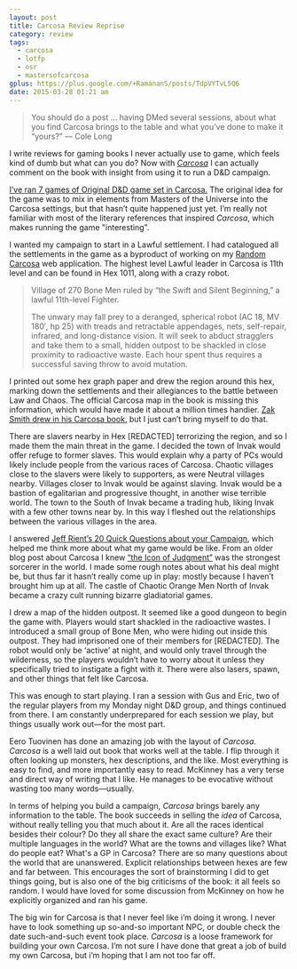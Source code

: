 ```yaml
---
layout: post
title: Carcosa Review Reprise
category: review
tags:
  - carcosa
  - lotfp
  - osr
  - mastersofcarcosa
gplus: https://plus.google.com/+RamananS/posts/TdpVYTvL5Q6
date: 2015-03-28 01:21 am
---
```


>  You should do a post … having DMed several sessions, about what you find Carcosa brings to the table and what you’ve done to make it “yours?” — Cole Long

I write reviews for gaming books I never actually use to game, which feels kind of dumb but what can you do? Now with [*Carcosa*][1] I can actually comment on the book with insight from using it to run a D&D campaign.

[I’ve ran 7 games of Original D&D game set in Carcosa.][2] The original idea for the game was to mix in elements from Masters of the Universe into the Carcosa settings, but that hasn’t quite happened just yet. I’m really not familiar with most of the literary references that inspired *Carcosa*, which makes running the game "interesting".

I wanted my campaign to start in a Lawful settlement. I had catalogued all the settlements in the game as a byproduct of working on my [Random Carcosa][3] web application. The highest level Lawful leader in Carcosa is 11th level and can be found in Hex 1011, along with a crazy robot.

> Village of 270 Bone Men ruled by “the Swift and Silent Beginning,” a lawful 11th-level Fighter.
> 
> The unwary may fall prey to a deranged, spherical robot (AC 18, MV 180′, hp 25) with treads and retractable appendages, nets, self-repair, infrared, and long-distance vision. It will seek to abduct stragglers and take them to a small, hidden outpost to be shackled in close proximity to radioactive waste. Each hour spent thus requires a successful saving throw to avoid mutation.

I printed out some hex graph paper and drew the region around this hex, marking down the settlements and their allegiances to the battle between Law and Chaos. The official Carcosa map in the book is missing this information, which would have made it about a million times handier. [Zak Smith drew in his Carcosa book][4], but I just can’t bring myself to do that.

There are slavers nearby in Hex [REDACTED] terrorizing the region, and so I made them the main threat in the game. I decided the town of Invak would offer refuge to former slaves. This would explain why a party of PCs would likely include people from the various races of Carcosa. Chaotic villages close to the slavers were likely to supporters, as were Neutral villages nearby. Villages closer to Invak would be against slaving. Invak would be a bastion of egalitarian and progressive thought, in another wise terrible world. The town to the South of Invak became a trading hub, liking Invak with a few other towns near by. In this way I fleshed out the relationships between the various villages in the area.

I answered [Jeff Rient’s 20 Quick Questions about your Campaign][5], which helped me think more about what my game would be like. From an older blog post about Carcosa I knew [“the Icon of Judgment”][6] was the strongest sorcerer in the world. I made some rough notes about what his deal might be, but thus far it hasn’t really come up in play: mostly because I haven’t brought him up at all. The castle of Chaotic Orange Men North of Invak became a crazy cult running bizarre gladiatorial games.

I drew a map of the hidden outpost. It seemed like a good dungeon to begin the game with. Players would start shackled in the radioactive wastes. I introduced a small group of Bone Men, who were hiding out inside this outpost. They had imprisoned one of their members for [REDACTED]. The robot would only be ‘active’ at night, and would only travel through the wilderness, so the players wouldn’t have to worry about it unless they specifically tried to instigate a fight with it. There were also lasers, spawn, and other things that felt like Carcosa.

This was enough to start playing. I ran a session with Gus and Eric, two of the regular players from my Monday night D&D group, and things continued from there. I am constantly underprepared for each session we play, but things usually work out—for the most part.

 Eero Tuovinen has done an amazing job with the layout of *Carcosa*. *Carcosa* is a well laid out book that works well at the table. I flip through it often looking up monsters, hex descriptions, and the like. Most everything is easy to find, and more importantly easy to read. McKinney has a very terse and direct way of writing that I like. He manages to be evocative without wasting too many words—usually.

In terms of helping you build a campaign, *Carcosa* brings barely any information to the table. The book succeeds in selling the *idea* of Carcosa, without really telling you that much about it. Are all the races identical besides their colour? Do they all share the exact same culture? Are their multiple languages in the world? What are the towns and villages like? What do people eat? What's a GP in Carcosa? There are so many questions about the world that are unanswered. Explicit relationships between hexes are few and far between. This encourages the sort of brainstorming I did to get things going, but is also one of the big criticisms of the book: it all feels so random. I would have loved for some discussion from McKinney on how he explicitly organized and ran his game.

The big win for Carcosa is that I never feel like i’m doing it wrong. I never have to look something up so-and-so important NPC, or double check the date such-and-such event took place. *Carcosa* is a loose framework for building your own Carcosa. I’m not sure I have done that great a job of build my own Carcosa, but i’m hoping that I am not too far off. 


[1]: /review/carcosa/
[2]: /masters-of-carcosa/
[3]: http://carcosa.totalpartykill.ca/
[4]: http://dndwithpornstars.blogspot.ca/2012/10/using-carcosa-out-of-laziness.html
[5]: /blog/20-questions-about-carcosa/
[6]: /blog/icon-of-judgement/

